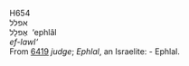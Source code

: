 <body>
  <p>H654<br>  אפלל  <br> אֶפלָל  ‎  ‘ephlâl  <br><i>ef-lawl‘ </i><br>From <a href="h6419.htm">6419</a>  <i>judge</i>; <i>Ephlal</i>, an Israelite: - Ephlal.<br></p>
 </body>